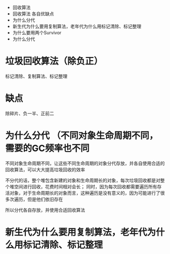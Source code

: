 * 回收算法
* 回收算法 各自优缺点
* 为什么分代
* 新生代为什么要用复制算法，老年代为什么用标记清除、标记整理
* 为什么要用两个Survivor
* 为什么分代


# 垃圾回收算法（除负正）
标记清除、复制算法、标记整理

# 缺点
除碎片、负一半、正前二

# 为什么分代 （不同对象生命周期不同，需要的GC频率也不同
不同对象生命周期不同，让这些不同生命周期的对象分代存放，并各自使用合适的回收算法，可以大大提高垃圾回收的效率


不分代的话，整个堆包含新建的对象和生命周期长的对象，每次垃圾回收都是对整个堆空间进行回收，花费时间相对会长；
同时，因为每次回收都需要遍历所有存活对象，对于生命周期长的对象而言，这种遍历是没有意义的，因为可能进行了很多次遍历，但是他们依旧存在

所以分代各自存放，并使用合适回收算法

# 新生代为什么要用复制算法，老年代为什么用标记清除、标记整理
